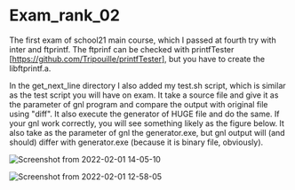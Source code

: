 # Exam_rank_02
The first exam of school21 main course, which I passed at fourth try with inter and ftprintf.
The ftprinf can be checked with printfTester [https://github.com/Tripouille/printfTester], but you have to create the libftprintf.a. 

In the get_next_line directory I also added my test.sh script, which is similar as the test script you will have on exam. It take a source file and give it as the parameter of gnl program and compare the output with original file using "diff". It also execute the generator of HUGE file and do the same. If your gnl work correctly, you will see something likely as the figure below. It also take as the parameter of gnl the generator.exe, but gnl output will (and should) differ with generator.exe (because it is binary file, obviously).

![Screenshot from 2022-02-01 14-05-10](https://user-images.githubusercontent.com/87668146/151957621-c3102ee4-e395-48b4-a3b8-88a1aead437f.png)

![Screenshot from 2022-02-01 12-58-05](https://user-images.githubusercontent.com/87668146/151948169-7c562e9a-b855-419b-83cc-0b4527e0e475.png)
